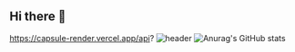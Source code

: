 ## Hi there 👋

<!--
**oioioi52/oioioi52** is a ✨ _special_ ✨ repository because its `README.md` (this file) appears on your GitHub profile.

Here are some ideas to get you started:

- 🔭 I’m currently working on ...
- 🌱 I’m currently learning ...
- 👯 I’m looking to collaborate on ...
- 🤔 I’m looking for help with ...
- 💬 Ask me about ...
- 📫 How to reach me: ...
- 😄 Pronouns: ...
- ⚡ Fun fact: ...
-->
https://capsule-render.vercel.app/api?
![header](https://capsule-render.vercel.app/api?type=waving&color=0:ffc0cb,100:ff92b1&height=300&section=header&text=Hello%20World%20🤗&fontSize=90)
![Anurag's GitHub stats](https://github-readme-stats.vercel.app/api?username=oioioi52&show_icons=true&theme=radical)
